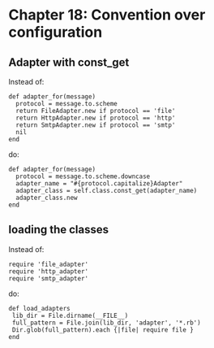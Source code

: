 # Chapter 18: Convention over configuration

## <protocol>Adapter with const_get

Instead of:

```
def adapter_for(message)
  protocol = message.to.scheme
  return FileAdapter.new if protocol == 'file'
  return HttpAdapter.new if protocol == 'http'
  return SmtpAdapter.new if protocol == 'smtp'
  nil
end
```

do:

```
def adapter_for(message)
  protocol = message.to.scheme.downcase
  adapter_name = "#{protocol.capitalize}Adapter"
  adapter_class = self.class.const_get(adapter_name)
  adapter_class.new
end
```

## loading the classes

Instead of: 

```
require 'file_adapter'
require 'http_adapter'
require 'smtp_adapter'
```

do:

```
def load_adapters
 lib_dir = File.dirname(__FILE__)
 full_pattern = File.join(lib_dir, 'adapter', '*.rb')
 Dir.glob(full_pattern).each {|file| require file }
end
```
